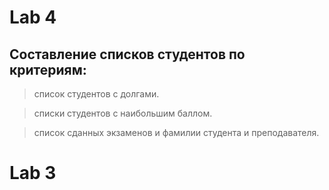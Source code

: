 # Lab 4
## Составление списков студентов по критериям:
>список студентов с долгами.

>списки студентов с наибольшим баллом.

>список сданных экзаменов и фамилии студента и преподавателя.
# Lab 3
